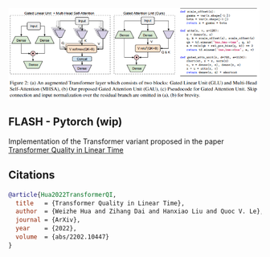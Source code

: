 <img src="./flash.png" width="500px"></img>

## FLASH - Pytorch (wip)

Implementation of the Transformer variant proposed in the paper <a href="https://arxiv.org/abs/2202.10447">Transformer Quality in Linear Time</a>

## Citations

```bibtex
@article{Hua2022TransformerQI,
  title   = {Transformer Quality in Linear Time},
  author  = {Weizhe Hua and Zihang Dai and Hanxiao Liu and Quoc V. Le},
  journal = {ArXiv},
  year    = {2022},
  volume  = {abs/2202.10447}
}
```
